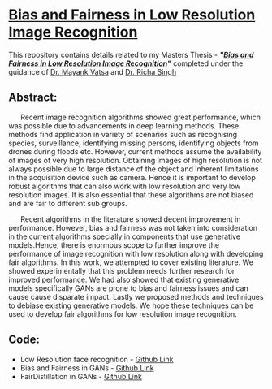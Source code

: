 # [Bias and Fairness in Low Resolution Image Recognition](https://ksasi.github.io/pdfs/MT19AIE308-Report.pdf)

This repository contains details related to my Masters Thesis - ***"[Bias and Fairness in Low Resolution Image Recognition](https://ksasi.github.io/pdfs/MT19AIE308-slide.pdf)"*** completed under the guidance of [Dr. Mayank Vatsa](http://home.iitj.ac.in/~mvatsa/) and [Dr. Richa Singh](http://home.iitj.ac.in/~richa/)

## Abstract:

&nbsp;&nbsp;&nbsp;&nbsp;&nbsp;&nbsp;Recent image recognition algorithms showed great performance, which was possible due to advancements in deep learning methods. These methods find application in variety of scenarios such as recognising
species, surveillance, identifying missing persons, identifying objects from drones during floods etc. However, current methods assume the availability of images of very high resolution. Obtaining images of high resolution is not always possible due to large distance of the object and inherent limitations in the
acquisition device such as camera. Hence it is important to develop robust algorithms that can also work
with low resolution and very low resolution images. It is also essential that these algorithms are not
biased and are fair to different sub groups.

&nbsp;&nbsp;&nbsp;&nbsp;&nbsp;&nbsp;Recent algorithms in the literature showed decent improvement in performance. However, bias and
fairness was not taken into consideration in the current algorithms specially in components that use
generative models.Hence, there is enormous scope to further improve the performance of image recognition
with low resolution along with developing fair algorithms. In this work, we attempted to cover existing
literature. We showed experimentally that this problem needs further research for improved performance.
We had also showed that existing generative models specifically GANs are prone to bias and fairness issues
and can cause cause disparate impact. Lastly we proposed methods and techniques to debiase existing
generative models. We hope these techniques can be used to develop fair algorithms for low resolution
image recognition.

## Code:

* Low Resolution face recognition - [Github Link](https://github.com/ksasi/face-recognition)
* Bias and Fairness in GANs - [Github Link](https://github.com/ksasi/fairDL)
* FairDistillation in GANs - [Github Link](https://github.com/ksasi/fair-distill)
